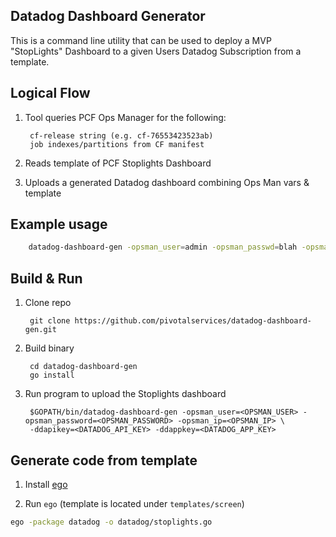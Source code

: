 ## Datadog Dashboard Generator

This is a command line utility that can be used to deploy a MVP "StopLights" Dashboard to a given Users Datadog Subscription from a template.

## Logical Flow

1. Tool queries PCF Ops Manager for the following:

        cf-release string (e.g. cf-76553423523ab)
        job indexes/partitions from CF manifest

2. Reads template of PCF Stoplights Dashboard

3. Uploads a generated Datadog dashboard combining Ops Man vars & template

## Example usage
```bash
    datadog-dashboard-gen -opsman_user=admin -opsman_passwd=blah -opsmanip=192.168.100.10 -ddapikey=243235r23435435345 -ddappkey=564758643636
```

## Build & Run

1. Clone repo

        git clone https://github.com/pivotalservices/datadog-dashboard-gen.git

1. Build binary

        cd datadog-dashboard-gen
        go install

1. Run program to upload the Stoplights dashboard

        $GOPATH/bin/datadog-dashboard-gen -opsman_user=<OPSMAN_USER> -opsman_password=<OPSMAN_PASSWORD> -opsman_ip=<OPSMAN_IP> \
        -ddapikey=<DATADOG_API_KEY> -ddappkey=<DATADOG_APP_KEY>

## Generate code from template

1. Install [ego](https://github.com/benbjohnson/ego)

1. Run `ego` (template is located under `templates/screen`)
```bash
ego -package datadog -o datadog/stoplights.go
```
